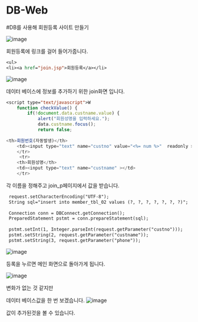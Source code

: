 # DB-Web

#DB를 사용해 회원등록 사이트 만들기

![image](https://user-images.githubusercontent.com/93520535/186063218-9ae93371-29c6-4cb2-bd22-6ad08afe0579.png)

회원등록에 링크를 걸어 들어가줍니다. 

```jsp
<ul>
<li><a href="join.jsp">회원등록</a></li>
```

![image](https://user-images.githubusercontent.com/93520535/186063456-c0fccc79-2d47-4ccf-a6a8-6304dbb39f98.png)

데이터 베이스에 정보를 추가하기 위한 join화면 입니다.

```jsp
<script type="text/javascript">W
	function checkValue() {
		if(!document.data.custname.value) {
			alert("회원성명을 입력하세요.");
			data.custname.focus();
			return false;
            
<th>회원번호(자동발생)</th>
	<td><input type="text" name="custno" value="<%= num %>"  readonly ></td>
	</tr>
     <tr>
	<th>회원성명</th>
	<td><input type="text" name="custname" ></td>
	</tr>            
```
각 이름을 정해주고 join_p페이지에서 값을 받습니다.

```jsp
 request.setCharacterEncoding("UTF-8");
 String sql="insert into member_tbl_02 values (?, ?, ?, ?, ?, ?, ?)";
 
 Connection conn = DBConnect.getConnection();
 PreparedStatement pstmt = conn.prepareStatement(sql);
 
 pstmt.setInt(1, Integer.parseInt(request.getParameter("custno")));
 pstmt.setString(2, request.getParameter("custname"));
 pstmt.setString(3, request.getParameter("phone"));
```

![image](https://user-images.githubusercontent.com/93520535/186064030-7d1e2a57-22c8-426d-8792-5e564b295f09.png)

등록을 누르면 메인 화면으로 돌아가게 됩니다.

![image](https://user-images.githubusercontent.com/93520535/186064074-faa77a95-5a22-4680-ae01-ce1f5ea6c8e7.png)

변화가 없는 것 같지만

데이터 베이스값을 한 번 보겠습니다.
![image](https://user-images.githubusercontent.com/93520535/186064428-f3db0ce8-9144-45b4-af0b-e7526de702db.png)


값이 추가된것을 볼 수 있습니다.










